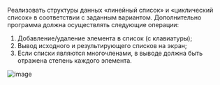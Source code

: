 Реализовать структуры данных «линейный список» и «циклический
список» в соответствии с заданным вариантом. Дополнительно программа
должна осуществлять следующие операции:
1) Добавление/удаление элемента в список (с клавиатуры);
2) Вывод исходного и результирующего списков на экран;
3) Если списки являются многочленами, в выводе должна быть отражена степень каждого элемента.

![image](https://user-images.githubusercontent.com/72004033/114386188-92cad500-9b99-11eb-965d-0ea42b1db84a.png)

